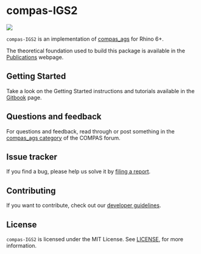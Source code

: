 # compas-IGS2

![](compas-IGS2.jpg)

`compas-IGS2` is an implementation of [compas_ags](https://github.com/BlockResearchGroup/compas_ags) for Rhino 6+.

The theoretical foundation used to build this package is available in the [Publications](https://blockresearchgroup.github.io/compas_ags/publications.html) webpage.

## Getting Started

Take a look on the Getting Started instructions and tutorials available in the [Gitbook](https://blockresearchgroup.gitbook.io/compas-igs2/) page.

## Questions and feedback

For questions and feedback, read through or post something in the [compas_ags category](https://forum.compas-framework.org/c/compas-ags) of the COMPAS forum.

## Issue tracker

If you find a bug, please help us solve it by [filing a report](https://github.com/BlockResearchGroup/compas-IGS2/issues).

## Contributing

 If you want to contribute, check out our [developer guidelines](https://blockresearchgroup.github.io/compas_ags/latest/devguide.html).

## License

`compas-IGS2` is licensed under the MIT License. See [LICENSE](https://github.com/BlockResearchGroup/compas-IGS2/blob/master/LICENSE), for more information.
